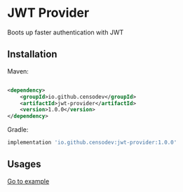 # JWT Provider

Boots up faster authentication with JWT

## Installation

Maven:

```xml

<dependency>
    <groupId>io.github.censodev</groupId>
    <artifactId>jwt-provider</artifactId>
    <version>1.0.0</version>
</dependency>
```

Gradle:

```groovy
implementation 'io.github.censodev:jwt-provider:1.0.0'
```

## Usages

[Go to example](https://github.com/censodev/spring-boot-auth-example)